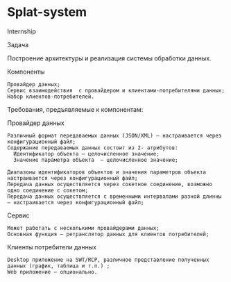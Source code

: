 # Splat-system
Internship

Задача

Построение архитектуры и реализация системы обработки данных. 

Компоненты

	Провайдер данных;
	Сервис взаимодействия  с провайдером и клиентами-потребителями данных;
	Набор клиентов-потребителей.


Требования, предъявляемые к компонентам:

Провайдер данных
  
    Различный формат передаваемых данных (JSON/XML) – настраивается через конфигурационный файл;
    Содержание передаваемых данных состоит из 2- атрибутов:
      Идентификатор объекта – целочисленное значение;
      Значение параметра объекта  – целочисленное значение;
      
    Диапазоны идентификаторов объектов и значения параметров объекта настраивается через конфигурационный файл;
    Передача данных осуществляется через сокетное соединение, возможно одно соединение с сокетом;
    Передача данных осуществляется с временными интервалами разной длинны – настраивается через конфигурационный файл;
  Сервис
  
    Может работать с несколькими провайдерами данных;
    Основная функция – ретранслятор данных для клиентов потребителей;
  Клиенты потребители данных
  
    Desktop приложение на SWT/RCP, различное представление полученных данных (график, таблица и т.п.) ;
    Web приложение – опционально.
